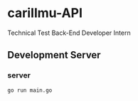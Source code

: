 # cariIlmu-API
Technical Test Back-End Developer Intern

## Development Server
### server
```bash
go run main.go
```